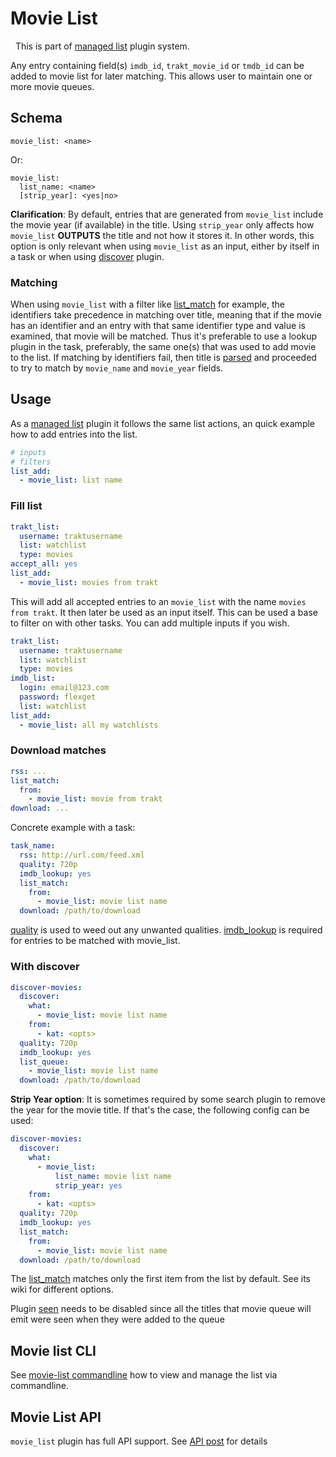 # Movie List
<div class="alert alert-success" role="info">
  
  <span class="glyphicon glyphicon glyphicon-cog"></span>
  &nbsp; This is part of [managed list](/Plugins/List) plugin system.
</div>

Any entry containing field(s) `imdb_id`, `trakt_movie_id` or `tmdb_id` can be added to movie list for later matching. This allows user to maintain one or more movie queues.

## Schema

```text
movie_list: <name>
```

Or:

```text
movie_list: 
  list_name: <name>
  [strip_year]: <yes|no>
```

**Clarification**: By default, entries that are generated from `movie_list` include the movie year (if available) in the title. Using `strip_year` only affects how `movie_list` **OUTPUTS** the title and not how it stores it. In other words, this option is only relevant when using `movie_list` as an input, either by itself in a task or when using [discover](/Plugins/discover) plugin.

### Matching
When using `movie_list` with a filter like [list_match](/Plugins/List/list_match) for example, the identifiers take precedence in matching over title, meaning that if the movie has an identifier and an entry with that same identifier type and value is examined, that movie will be matched. Thus it's preferable to use a lookup plugin in the task, preferably, the same one(s) that was used to add movie to the list.
If matching by identifiers fail, then title is [parsed](/Plugins/parsing) and proceeded to try to match by `movie_name` and `movie_year` fields.

## Usage
As a [managed list](/Plugins/List) plugin it follows the same list actions, an quick example how to add entries into the list.

```yaml
# inputs
# filters
list_add: 
  - movie_list: list name
```

### Fill list
```yaml
trakt_list:
  username: traktusername
  list: watchlist
  type: movies 
accept_all: yes
list_add:
  - movie_list: movies from trakt
```

This will add all accepted entries to an `movie_list` with the name `movies from trakt`. It then later be used as an input itself. This can be used a base to filter on with other tasks. You can add multiple inputs if you wish.

```yaml
trakt_list:
  username: traktusername
  list: watchlist
  type: movies 
imdb_list:
  login: email@123.com
  password: flexget
  list: watchlist
list_add:
  - movie_list: all my watchlists
```

### Download matches
```yaml
rss: ...
list_match:
  from:
    - movie_list: movie from trakt
download: ...
```

Concrete example with a task:

```yaml
task_name:
  rss: http://url.com/feed.xml
  quality: 720p
  imdb_lookup: yes
  list_match:
    from:
      - movie_list: movie list name
  download: /path/to/download
```

[quality](/Plugins/quality) is used to weed out any unwanted qualities. [imdb_lookup](/Plugins/imdb_lookup) is required for entries to be matched with movie_list.

### With discover
```yaml
discover-movies:
  discover:
    what:
      - movie_list: movie list name
    from:
      - kat: <opts>
  quality: 720p
  imdb_lookup: yes
  list_queue:
    - movie_list: movie list name
  download: /path/to/download
```

**Strip Year option**: It is sometimes required by some search plugin to remove the year for the movie title. If that's the case, the following config can be used:

```yaml
discover-movies:
  discover:
    what:
      - movie_list: 
          list_name: movie list name
          strip_year: yes
    from:
      - kat: <opts>
  quality: 720p
  imdb_lookup: yes
  list_match:
    from:
      - movie_list: movie list name
  download: /path/to/download
```

The [list_match](/Plugins/List/list_match) matches only the first item from the list by default. See its wiki for different options.

Plugin [seen](/Plugins/seen) needs to be disabled since all the titles that movie queue will emit were seen when they were added to the queue

## Movie list CLI

See [movie-list commandline](/CLI/movie-list) how to view and manage the list via commandline.


## Movie List API
`movie_list` plugin has full API support. See [API post](http://discuss.flexget.com/t/flexget-rest-api/) for details
